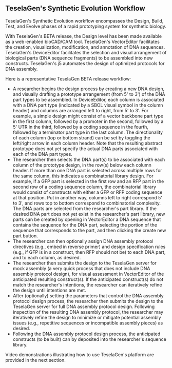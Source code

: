 ## TeselaGen's Synthetic Evolution Workflow

TeselaGen's Synthetic Evolution workflow encompasses the Design, Build, Test, and Evolve phases of a rapid prototyping system for synthetic biology.

With TeselaGen's BETA release, the Design level has been made available as a web-enabled bioCAD/CAM tool. TeselaGen's VectorEditor facilitates the creation, visualization, modification, and annotation of DNA sequences. TeselaGen's DeviceEditor facilitates the selection and visual arrangement of biological parts (DNA sequence fragments) to be assembled into new constructs. TeselaGen's j5 automates the design of optimized protocols for DNA assembly.

Here is a representative TeselaGen BETA release workflow:

  - A researcher begins the design process by creating a new DNA design, and visually drafting a prototype arrangement (from 5' to 3') of the DNA part types to be assembled. In DeviceEditor, each column is associated with a DNA part type (indicated by a SBOL visual symbol in the column header) and columns are arranged left to right, from 5' to 3'. For example, a simple design might consist of a vector backbone part type in the first column, followed by a promoter in the second, followed by a 5' UTR in the third, followed by a coding sequence in the fourth, followed by a terminator part type in the last column. The directionality of each column (top or bottom strand) can be set by toggling the left/right arrow in each column header. Note that the resulting abstract prototype does not yet specify the actual DNA parts associated with each of the DNA part types.
  - The researcher then selects the DNA part(s) to be associated with each column of the prototype design, in the row(s) below each column header. If more than one DNA part is selected across multiple rows for the same column, this indicates a combinatorial library design. For example, if a GFP part is selected in the first row and an RFP part in the second row of a coding sequence column, the combinatorial library would consist of constructs with either a GFP or RFP coding sequence at that position. Put in another way, columns left to right correspond 5' to 3', and rows top to bottom correspond to combinatorial complexity. The DNA parts are selected from the researcher's part library. If the desired DNA part does not yet exist in the researcher's part library, new parts can be created by opening in VectorEditor a DNA sequence that contains the sequence for the DNA part, selecting the portion of the sequence that corresponds to the part, and then clicking the create new part button.
  - The researcher can then optionally assign DNA assembly protocol directives (e.g., embed in reverse primer) and design specification rules (e.g., if GFP is in a construct, then RFP should not be) to each DNA part, and to each column, as desired.
  - The researcher then submits the design to the TeselaGen server for mock assembly (a very quick process that does not include DNA assembly protocol design), for visual assessment in VectorEditor of the anticipated resulting construct(s). If the anticipated construct(s) do not match the researcher's intentions, the researcher can iteratively refine the design until intentions are met.  
  - After (optionally) setting the parameters that control the DNA assembly protocol design process, the researcher then submits the design to the TeselaGen server for full DNA assembly protocol design. Following inspection of the resulting DNA assembly protocol, the researcher may iteratively refine the design to minimize or mitigate potential assembly issues (e.g., repetitive sequences or incompatible assembly pieces) as desired.
  - Following the DNA assembly protocol design process, the anticipated constructs (to be built) can by deposited into the researcher's sequence library.

Video demonstrations illustrating how to use TeselaGen's platform are provided in the next section.
